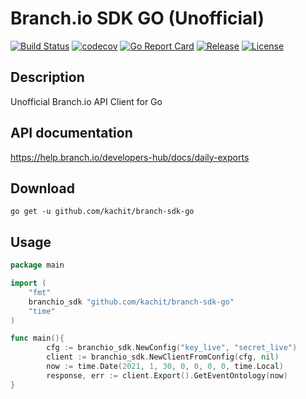 # Branch.io SDK GO (Unofficial)
[![Build Status](https://travis-ci.org/Kachit/branch-sdk-go.svg?branch=master)](https://travis-ci.org/Kachit/branch-sdk-go)
[![codecov](https://codecov.io/gh/Kachit/branch-sdk-go/branch/master/graph/badge.svg)](https://codecov.io/gh/Kachit/branch-sdk-go)
[![Go Report Card](https://goreportcard.com/badge/github.com/kachit/branch-sdk-go)](https://goreportcard.com/report/github.com/kachit/branch-sdk-go)
[![Release](https://img.shields.io/github/v/release/Kachit/branch-sdk-go.svg)](https://github.com/Kachit/branch-sdk-go/releases)
[![License](https://img.shields.io/github/license/mashape/apistatus.svg)](https://github.com/kachit/branch-sdk-go/blob/master/LICENSE)

## Description
Unofficial Branch.io API Client for Go

## API documentation
https://help.branch.io/developers-hub/docs/daily-exports

## Download
```shell
go get -u github.com/kachit/branch-sdk-go
```
## Usage
```go
package main

import (
	"fmt"
	branchio_sdk "github.com/kachit/branch-sdk-go"
	"time"
)

func main(){
        cfg := branchio_sdk.NewConfig("key_live", "secret_live")
        client := branchio_sdk.NewClientFromConfig(cfg, nil)
        now := time.Date(2021, 1, 30, 0, 0, 0, 0, time.Local)
        response, err := client.Export().GetEventOntology(now)
}
```
